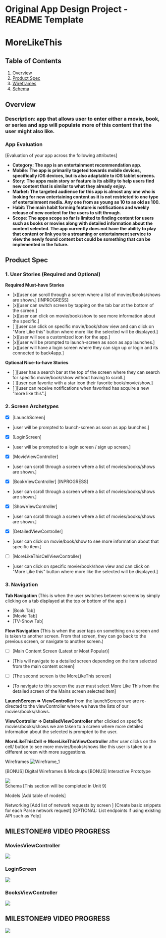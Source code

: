 Original App Design Project - README Template
===

# MoreLikeThis

## Table of Contents

1. [Overview](#Overview)
2. [Product Spec](#Product-Spec)
3. [Wireframes](#Wireframes)
4. [Schema](#Schema)

## Overview
### Description: app that allows user to enter either a movie, book, or series and app will populate more of this content that the user might also like.

### App Evaluation
[Evaluation of your app across the following attributes]

- **Category: The app is an entertainment recommendation app.**
- **Mobile: The app is primarily tageted towards mobile devices, specifically iOS devices, but is also adaptable to iOS tablet screens.**
- **Story: The apps main story or feature is its ability to help users find new content that is similar to what they already enjoy.**
- **Market: The targeted audience for this app is almost any one who is looking for new entertaining content as it is not restricted to one type of entertainment media. Any one from as young as 10 to as old as 100.**
- **Habit: The main habit forming feature is notifications and weekly release of new content for the users to sift through.**
- **Scope: The apps scope so far is limited to finding content for users such as books or movies along with detailed information about the content selected. The app currently does not have the ability to play that content or link you to a streaming or entertainment service to view the newly found content but could be something that can be implemented in the future.**

## Product Spec
### 1. User Stories (Required and Optional)

**Required Must-have Stories**

* [x][user can  scroll through a screen where a list of movies/books/shows are shown.] [INPROGRESS]
* [x][user can switch screen by tapping on the tab bar at the bottom of the screen.]
* [x][user can click on movie/book/show to see more information about the specific.]
* [ ][user can click on specific movie/book/show view and can click on "More Like this" button where more like the selected will be displayed.]
* [x][user will see a customized icon for the app.]
* [x][user will be prompted to launch-screen as soon as app launches.]
* [x][user will have a login screen where they can sign up or login and its connected to back4app.]

**Optional Nice-to-have Stories**

* [ ][user has a search bar at the top of the screen where they can search for specific movie/book/show without having to scroll.]
* [ ][user can favorite with a star icon their favorite book/movie/show.]
* [ ][user can receive notifications when favorited has acquire a new "more like this".]


### 2. Screen Archetypes

- [x] [LaunchScreen]
* [user will be prompted to launch-screen as soon as app launches.]
- [x] [LoginScreen]
* [user will be prompted to a login screen / sign up screen.]
- [x] [MovieViewController]
* [user can  scroll through a screen where a list of movies/books/shows are shown.]
 - [x] [BookViewController] [INPROGRESS]
* [user can  scroll through a screen where a list of movies/books/shows are shown.]
- [x] [ShowViewController]
* [user can  scroll through a screen where a list of movies/books/shows are shown.]
- [x] [DetailedViewController]
* [user can click on movie/book/show to see more information about that specific item.]
- [ ] [MoreLikeThisCellViewController]
* [user can click on specific movie/book/show view and can click on "More Like this" button where more like the selected will be displayed.]


### 3. Navigation

**Tab Navigation** (This is when the user switches between screens by simply clicking on a tab displayed at the top or bottom of the app.)
* [Book Tab]
* [Movie Tab]
* [TV-Show Tab]

**Flow Navigation** (This is when the user taps on something on a screen and is taken to another screen. From that screen, they can go back to the previous screen, or navigate to another screen.)

- [ ] [Main Content Screen (Latest or Most Popular)]
* [This will navigate to a detailed screen depending on the item selected from the main content screen]
- [ ] [The second screen is the MoreLikeThis screen]
* [To navigate to this screen the user must select More Like This from the detailed screen of the Mains screen selected item]

**LaunchScreen => ViewController**
from the launchScreeen we are re-directed to the viewController where we have the lists of our movies/books/shows.

**ViewController => DetailedViewController**
after clicked on specific movies/books/shows we are taken  to a screen where more detailed information about the selected is prompted to the user.

**MoreLikeThisCell => MoreLikeThisViewController**
after user clicks on the cell/ button to see more movies/books/shows like this user is taken to a different screen with more suggestions.


Wireframes
![Wireframe_1](https://github.com/jcuetocalnick/MoreLikeThis/assets/100786631/de7ddb6e-dd30-40f5-9728-2446c3bf0236)

[BONUS] Digital Wireframes & Mockups
[BONUS] Interactive Prototype
<div>
    <a href="https://www.loom.com/share/59d3f7983ed9497783805fa53a8ef187">
    </a>
    <a href="https://www.loom.com/share/59d3f7983ed9497783805fa53a8ef187">
      <img style="max-width:300px;" src="https://cdn.loom.com/sessions/thumbnails/59d3f7983ed9497783805fa53a8ef187-with-play.gif">
    </a>
  </div>
Schema
[This section will be completed in Unit 9]

Models
[Add table of models]

Networking
[Add list of network requests by screen ]
[Create basic snippets for each Parse network request]
[OPTIONAL: List endpoints if using existing API such as Yelp]

## MILESTONE#8 VIDEO PROGRESS

### MoviesViewController

<div>
    <a href="https://www.loom.com/share/918135aa0edf461b88cfbcd7bfd65ccf">
    </a>
    <a href="https://www.loom.com/share/918135aa0edf461b88cfbcd7bfd65ccf">
      <img style="max-width:300px;" src="https://cdn.loom.com/sessions/thumbnails/918135aa0edf461b88cfbcd7bfd65ccf-with-play.gif">
    </a>
  </div>

### LoginScreen
 <div>
    <a href="https://www.loom.com/share/cd05c6898828477a9089043a1b1f93b6">
    </a>
    <a href="https://www.loom.com/share/cd05c6898828477a9089043a1b1f93b6">
      <img style="max-width:300px;" src="https://cdn.loom.com/sessions/thumbnails/cd05c6898828477a9089043a1b1f93b6-with-play.gif">
    </a>
  </div>

  ### BooksViewController
  <div>
    <a href="https://www.loom.com/share/078195d49d894b318338ace195878e43">
    </a>
    <a href="https://www.loom.com/share/078195d49d894b318338ace195878e43">
      <img style="max-width:300px;" src="https://cdn.loom.com/sessions/thumbnails/078195d49d894b318338ace195878e43-with-play.gif">
    </a>
  </div>

<div>

 ## MILESTONE#9 VIDEO PROGRESS
  <div>
    <a href="https://www.loom.com/share/fe0f48c19b0d420cb9dd1e9976c5f9ea">
    </a>
    <a href="https://www.loom.com/share/fe0f48c19b0d420cb9dd1e9976c5f9ea">
      <img style="max-width:300px;" src="https://cdn.loom.com/sessions/thumbnails/fe0f48c19b0d420cb9dd1e9976c5f9ea-with-play.gif">
    </a>
  </div>
